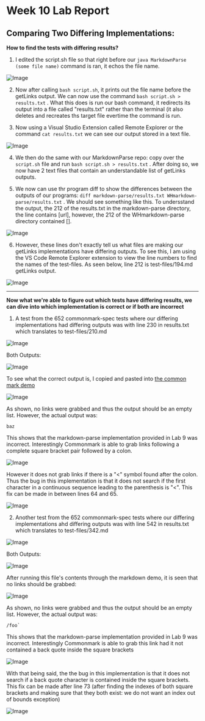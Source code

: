# Week 10 Lab Report
## Comparing Two Differing Implementations:

**How to find the tests with differing results?**

1. I edited the script.sh file so that right before our `java MarkdownParse (some file name)` command is ran, it echos the file name.

![Image](screenshots_LR5/scriptshFile.png)

2. Now after calling `bash script.sh`, it prints out the file name before the getLinks output. We can now use the command `bash script.sh > results.txt` . What this does is run our bash command, it redirects its output into a file called "results.txt" rather than the terminal (it also deletes and recreates ths target file evertime the command is run.

3. Now using a Visual Studio Extension called Remote Explorer or the command `cat results.txt` we can see our output stored in a text file.

![Image](screenshots_LR5/outputRedirection.png)

4. We then do the same with our MarkdownParse repo: copy over the `script.sh` file and run `bash script.sh > results.txt` . After doing so, we now have 2 text files that contain an understandable list of getLinks outputs. 

5. We now can use thr program diff to show the differences between the outputs of our programs: `diff markdown-parse/results.txt WHmarkdown-parse/results.txt` . We should see something like this. To undersstand the output, the 212 of the results.txt in the markdown-parse directory, the line contains [url], however, the 212 of the WHmarkdown-parse directory contained []. 

![Image](screenshots_LR5/diffOutputs.png)

6. However, these lines don't exactly tell us what files are making our getLinks implementations have differing outputs. To see this, I am using the VS Code Remote Explorer extension to view the line numbers to find the names of the test-files. As seen below, line 212 is test-files/194.md getLinks output. 

![Image](screenshots_LR5/remoteExplorer.png)

---

**Now what we're able to figure out which tests have differing results, we can dive into which implementation is correct or if both are incorrect**

1. A test from the 652 commonmark-spec tests where our differing implementations had differing outputs was with line 230 in results.txt which translates to test-files/210.md

![Image](screenshots_LR5/error201.png)

Both Outputs:

![Image](screenshots_LR5/bothOutputs.png)

To see what the correct output is, I copied and pasted into [the common mark demo](https://spec.commonmark.org/dingus/)

![Image](screenshots_LR5/1correctOutput.png)

As shown, no links were grabbed and thus the output should be an empty list. However, the actual output was:

```
baz
```

This shows that the markdown-parse implementation provided in Lab 9 was incorrect. Interestingly Commonmark is able to grab links following a complete square bracket pair followed by a colon. 

![Image](screenshots_LR5/interestingFind.png)

However it does not grab links if there is a "<" symbol found after the colon. Thus the bug in this implementation is that it does not search if the first character in a continuous sequence leading to the parenthesis is "<". This fix can be made in between lines 64 and 65.

![Image](screenshots_LR5/solution1.png)

2. Another test from the 652 commonmark-spec tests where our differing implementations ahd differing outputs was with line 542 in results.txt which translates to test-files/342.md

![Image](screenshots_LR5/error342.png)

Both Outputs: 

![Image](screenshots_LR5/bothOutputs.png)

After running this file's contents through the markdown demo, it is seen that no links should be grabbed:

![Image](screenshots_LR5/2correctOutput.png)

As shown, no links were grabbed and thus the output should be an empty list. However, the actual output was:

```
/foo`
```

This shows that the markdown-parse implementation provided in Lab 9 was incorrect. Interestingly Commonmark is able to grab this link had it not contained a back quote inside the square brackets

![Image](screenshots_LR5/interestingFInd2.png)

With that being said, the the bug in this implementation is that it does not search if a back quote character is contained inside the square brackets. This fix can be made after line 73 (after finding the indexes of both square  brackets and making sure that they both exist: we do not want an index out of bounds exception)

![Image](screenshots_LR5/solution2.png)
